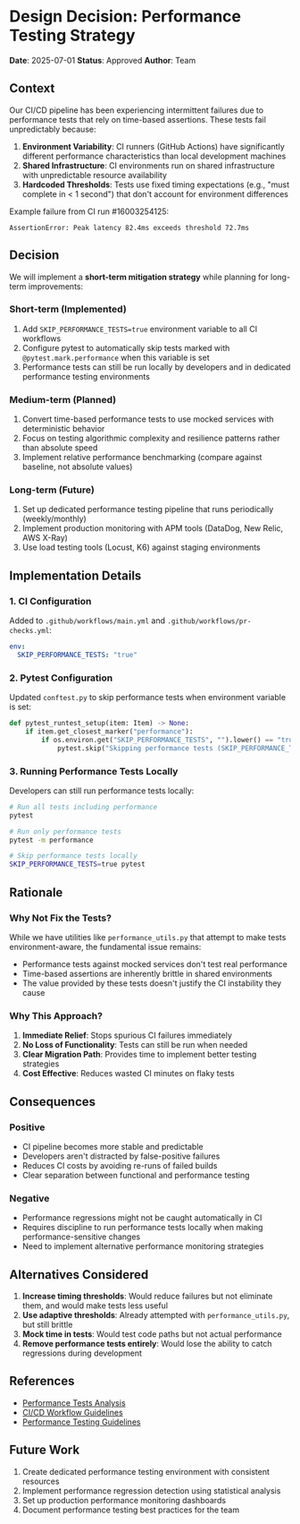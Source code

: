 # Design Decision: Performance Testing Strategy

**Date**: 2025-07-01
**Status**: Approved
**Author**: Team

## Context

Our CI/CD pipeline has been experiencing intermittent failures due to performance tests that rely on time-based assertions. These tests fail unpredictably because:

1. **Environment Variability**: CI runners (GitHub Actions) have significantly different performance characteristics than local development machines
2. **Shared Infrastructure**: CI environments run on shared infrastructure with unpredictable resource availability
3. **Hardcoded Thresholds**: Tests use fixed timing expectations (e.g., "must complete in < 1 second") that don't account for environment differences

Example failure from CI run #16003254125:
```
AssertionError: Peak latency 82.4ms exceeds threshold 72.7ms
```

## Decision

We will implement a **short-term mitigation strategy** while planning for long-term improvements:

### Short-term (Implemented)
1. Add `SKIP_PERFORMANCE_TESTS=true` environment variable to all CI workflows
2. Configure pytest to automatically skip tests marked with `@pytest.mark.performance` when this variable is set
3. Performance tests can still be run locally by developers and in dedicated performance testing environments

### Medium-term (Planned)
1. Convert time-based performance tests to use mocked services with deterministic behavior
2. Focus on testing algorithmic complexity and resilience patterns rather than absolute speed
3. Implement relative performance benchmarking (compare against baseline, not absolute values)

### Long-term (Future)
1. Set up dedicated performance testing pipeline that runs periodically (weekly/monthly)
2. Implement production monitoring with APM tools (DataDog, New Relic, AWS X-Ray)
3. Use load testing tools (Locust, K6) against staging environments

## Implementation Details

### 1. CI Configuration
Added to `.github/workflows/main.yml` and `.github/workflows/pr-checks.yml`:
```yaml
env:
  SKIP_PERFORMANCE_TESTS: "true"
```

### 2. Pytest Configuration
Updated `conftest.py` to skip performance tests when environment variable is set:
```python
def pytest_runtest_setup(item: Item) -> None:
    if item.get_closest_marker("performance"):
        if os.environ.get("SKIP_PERFORMANCE_TESTS", "").lower() == "true":
            pytest.skip("Skipping performance tests (SKIP_PERFORMANCE_TESTS=true)")
```

### 3. Running Performance Tests Locally
Developers can still run performance tests locally:
```bash
# Run all tests including performance
pytest

# Run only performance tests
pytest -m performance

# Skip performance tests locally
SKIP_PERFORMANCE_TESTS=true pytest
```

## Rationale

### Why Not Fix the Tests?
While we have utilities like `performance_utils.py` that attempt to make tests environment-aware, the fundamental issue remains:
- Performance tests against mocked services don't test real performance
- Time-based assertions are inherently brittle in shared environments
- The value provided by these tests doesn't justify the CI instability they cause

### Why This Approach?
1. **Immediate Relief**: Stops spurious CI failures immediately
2. **No Loss of Functionality**: Tests can still be run when needed
3. **Clear Migration Path**: Provides time to implement better testing strategies
4. **Cost Effective**: Reduces wasted CI minutes on flaky tests

## Consequences

### Positive
- CI pipeline becomes more stable and predictable
- Developers aren't distracted by false-positive failures
- Reduces CI costs by avoiding re-runs of failed builds
- Clear separation between functional and performance testing

### Negative
- Performance regressions might not be caught automatically in CI
- Requires discipline to run performance tests locally when making performance-sensitive changes
- Need to implement alternative performance monitoring strategies

## Alternatives Considered

1. **Increase timing thresholds**: Would reduce failures but not eliminate them, and would make tests less useful
2. **Use adaptive thresholds**: Already attempted with `performance_utils.py`, but still brittle
3. **Mock time in tests**: Would test code paths but not actual performance
4. **Remove performance tests entirely**: Would lose the ability to catch regressions during development

## References

- [Performance Tests Analysis](../spec/performance-tests-analysis.md)
- [CI/CD Workflow Guidelines](../../.github/CLAUDE.md)
- [Performance Testing Guidelines](../../CLAUDE.md#performance-testing-guidelines)

## Future Work

1. Create dedicated performance testing environment with consistent resources
2. Implement performance regression detection using statistical analysis
3. Set up production performance monitoring dashboards
4. Document performance testing best practices for the team
